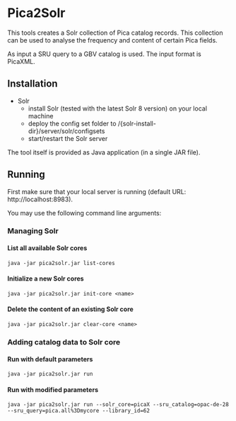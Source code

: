Pica2Solr
=========

This tools creates a Solr collection of Pica catalog records.
This collection can be used to analyse the frequency and content of certain Pica fields.

As input a SRU query to a GBV catalog is used. The input format is PicaXML.


Installation
------------
- Solr
  - install Solr (tested with the latest Solr 8 version) on your local machine
  - deploy the config set folder to /{solr-install-dir}/server/solr/configsets
  - start/restart the Solr server

The tool itself is provided as Java application (in a single JAR file).


Running
-------
First make sure that your local server is running (default URL: http://localhost:8983).

You may use the following command line arguments:

### Managing Solr
#### List all available Solr cores
```
java -jar pica2solr.jar list-cores
```

#### Initialize a new Solr cores
```
java -jar pica2solr.jar init-core <name>
```

#### Delete the content of an existing Solr core
```
java -jar pica2solr.jar clear-core <name>
```

### Adding catalog data to Solr core
#### Run with default parameters
```
java -jar pica2solr.jar run
```   
#### Run with modified parameters
```
java -jar pica2solr.jar run --solr_core=picaX --sru_catalog=opac-de-28 --sru_query=pica.all%3Dmycore --library_id=62
```   

